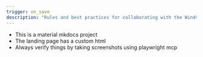 ```yaml
---
trigger: on_save
description: "Rules and best practices for collaborating with the Windsurf AI assistant on this project."
---
```

- This is a material mkdocs project
- The landing page has a custom html 
- Always verify things by taking screenshots using playwright mcp




